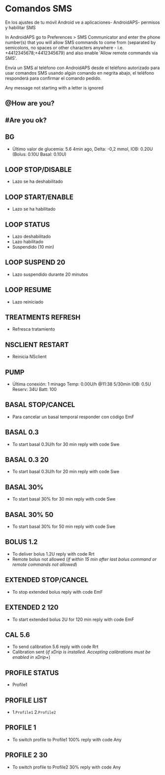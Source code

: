 # Comandos SMS

En los ajustes de tu móvil Android ve a aplicaciones- AndroidAPS- permisos y habilitar SMS

In AndroidAPS go to Preferences > SMS Communicator and enter the phone number(s) that you will allow SMS commands to come from (separated by semicolons, no spaces or other characters anywhere - i.e. +4412345678;+4412345679) and also enable 'Allow remote commands via SMS'.

Envía un SMS al teléfono con AndroidAPS desde el teléfono autorizado para usar comandos SMS usando algún comando en negrita abajo, el teléfono responderá para confirmar el comando pedido.

Any message not starting with a letter is ignored

## @How are you?

## #Are you ok?

## BG

- Último valor de glucemia: 5.6 4min ago, Delta: -0,2 mmol, IOB: 0.20U (Bolus: 0.10U Basal: 0.10U)

## LOOP STOP/DISABLE

- Lazo se ha deshabilitado

## LOOP START/ENABLE

- Lazo se ha habilitado

## LOOP STATUS

- Lazo deshabilitado
- Lazo habilitado
- Suspendido (10 min)

## LOOP SUSPEND 20

- Lazo suspendido durante 20 minutos

## LOOP RESUME

- Lazo reiniciado

## TREATMENTS REFRESH

- Refresca tratamiento

## NSCLIENT RESTART

- Reinicia NSclient

## PUMP

- Última conexión: 1 minago Temp: 0.00U/h @11:38 5/30min IOB: 0.5U Reserv: 34U Batt: 100

## BASAL STOP/CANCEL

- Para cancelar un basal temporal responder con código EmF

## BASAL 0.3

- To start basal 0.3U/h for 30 min reply with code Swe

## BASAL 0.3 20

- To start basal 0.3U/h for 20 min reply with code Swe

## BASAL 30%

- To start basal 30% for 30 min reply with code Swe

## BASAL 30% 50

- To start basal 30% for 50 min reply with code Swe

## BOLUS 1.2

- To deliver bolus 1.2U reply with code Rrt
- Remote bolus not allowed (*if within 15 min after last bolus command or remote commands not allowed*)

## EXTENDED STOP/CANCEL

- To stop extended bolus reply with code EmF

## EXTENDED 2 120

- To start extended bolus 2U for 120 min reply with code EmF

## CAL 5.6

- To send calibration 5.6 reply with code Rrt
- Calibration sent (*if xDrip is installed. Accepting calibrations must be enabled in xDrip+*)

## PROFILE STATUS

- Profile1

## PROFILE LIST

- 1.`Profile1` 2.`Profile2`

## PROFILE 1

- To switch profile to Profile1 100% reply with code Any

## PROFILE 2 30

- To switch profile to Profile2 30% reply with code Any